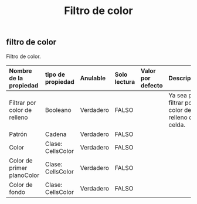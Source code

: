 ﻿---
title: Filtro de color
second_title: Aspose.Cells Cloud Documen
type: docs
url: /es/specification/model/colorfilter/
description: "Aspose.Cells Especificación del modelo de nube: ColorFilter. Maneje sin esfuerzo Excel y otros documentos de hoja de cálculo con funciones como abrir, generar, editar, dividir, fusionar, comparar y convertir."
kwords: Excel, Office, Hoja de cálculo, Cloud REST API, ColorFilter
weight: 50
---
## **filtro de color**

 Filtro de color.

| Nombre de la propiedad| tipo de propiedad| Anulable| Solo lectura| Valor por defecto| Descripción|
|:- |:- |:- |:- |:- |:- |
| Filtrar por color de relleno| Booleano| Verdadero| FALSO|| Ya sea para filtrar por el color de relleno de la celda.|
| Patrón| Cadena| Verdadero| FALSO|||
| Color| Clase: CellsColor| Verdadero| FALSO|||
| Color de primer planoColor| Clase: CellsColor| Verdadero| FALSO|||
| Color de fondo| Clase: CellsColor| Verdadero| FALSO|||

